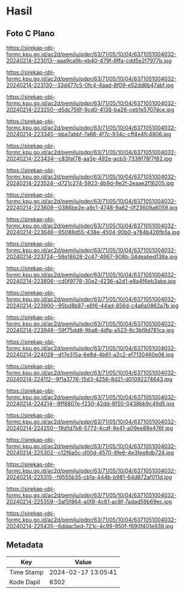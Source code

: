 # Hasil

## Foto C Plano

https://sirekap-obj-formc.kpu.go.id/ac2d/pemilu/pdpr/63/71/05/10/04/6371051004032-20240214-223013--aaa9ca9b-eb40-479f-8ffa-cdd5e2f7977b.jpg

https://sirekap-obj-formc.kpu.go.id/ac2d/pemilu/pdpr/63/71/05/10/04/6371051004032-20240214-223130--33d477c5-0fc4-4aad-8f09-e52dd6b47abf.jpg

https://sirekap-obj-formc.kpu.go.id/ac2d/pemilu/pdpr/63/71/05/10/04/6371051004032-20240214-223250--d5dc756f-9cd0-4138-ba26-ceb1e5707dce.jpg

https://sirekap-obj-formc.kpu.go.id/ac2d/pemilu/pdpr/63/71/05/10/04/6371051004032-20240214-223345--bba7abbf-7a66-4f7c-934c-cff4e4fc4806.jpg

https://sirekap-obj-formc.kpu.go.id/ac2d/pemilu/pdpr/63/71/05/10/04/6371051004032-20240214-223434--c83faf78-aa3e-492e-acb3-7339f78f7f82.jpg

https://sirekap-obj-formc.kpu.go.id/ac2d/pemilu/pdpr/63/71/05/10/04/6371051004032-20240214-223524--d721c274-5923-4b9d-9e2f-2eaae2f16205.jpg

https://sirekap-obj-formc.kpu.go.id/ac2d/pemilu/pdpr/63/71/05/10/04/6371051004032-20240214-223609--0386be2e-a9c1-4748-9a82-0f23609a6059.jpg

https://sirekap-obj-formc.kpu.go.id/ac2d/pemilu/pdpr/63/71/05/10/04/6371051004032-20240214-223646--95088d55-438e-4504-90b0-a784b426fb5a.jpg

https://sirekap-obj-formc.kpu.go.id/ac2d/pemilu/pdpr/63/71/05/10/04/6371051004032-20240214-223724--58e18628-2c47-4967-908b-34deabed138a.jpg

https://sirekap-obj-formc.kpu.go.id/ac2d/pemilu/pdpr/63/71/05/10/04/6371051004032-20240214-223806--cd0f9776-30e2-4236-a2d1-e8a4f6eb3abe.jpg

https://sirekap-obj-formc.kpu.go.id/ac2d/pemilu/pdpr/63/71/05/10/04/6371051004032-20240214-223900--95bd8b87-e6f6-44ad-856d-c4a6a0862a7b.jpg

https://sirekap-obj-formc.kpu.go.id/ac2d/pemilu/pdpr/63/71/05/10/04/6371051004032-20240214-223948--59f75dd8-9ba8-4dfa-a523-8c3bf8d781ca.jpg

https://sirekap-obj-formc.kpu.go.id/ac2d/pemilu/pdpr/63/71/05/10/04/6371051004032-20240214-224028--d17e315a-6e8d-4b61-a2c2-ef7130460e06.jpg

https://sirekap-obj-formc.kpu.go.id/ac2d/pemilu/pdpr/63/71/05/10/04/6371051004032-20240214-224112--9f1a3776-15d3-4256-8d21-d01092274643.jpg

https://sirekap-obj-formc.kpu.go.id/ac2d/pemilu/pdpr/63/71/05/10/04/6371051004032-20240214-224214--8ff8807e-f230-42dd-8f50-0438bb9c49d5.jpg

https://sirekap-obj-formc.kpu.go.id/ac2d/pemilu/pdpr/63/71/05/10/04/6371051004032-20240214-224250--19d1d7b8-5773-4cdf-9e41-a09ee88e476f.jpg

https://sirekap-obj-formc.kpu.go.id/ac2d/pemilu/pdpr/63/71/05/10/04/6371051004032-20240214-225302--c12f6a5c-d00d-4570-8fe6-4e3fee8db724.jpg

https://sirekap-obj-formc.kpu.go.id/ac2d/pemilu/pdpr/63/71/05/10/04/6371051004032-20240214-225315--f9555b35-cb1a-444b-b981-64d872af011d.jpg

https://sirekap-obj-formc.kpu.go.id/ac2d/pemilu/pdpr/63/71/05/10/04/6371051004032-20240214-225359--3af5f864-a0f8-4c81-ac8f-7adad59b69ec.jpg

https://sirekap-obj-formc.kpu.go.id/ac2d/pemilu/pdpr/63/71/05/10/04/6371051004032-20240214-225435--6ddac5ed-721c-4c99-950f-f690f401e938.jpg


## Metadata

| Key        | Value               |
| ---------- | ------------------- |
| Time Stamp | 2024-02-17 13:05:41 |
| Kode Dapil | 6302                |



